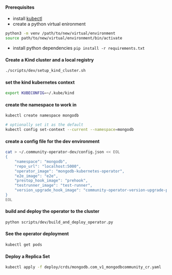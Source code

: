 
#### Prerequisites

* install [kubectl](https://kubernetes.io/docs/tasks/tools/install-kubectl/)
* create a python virtual enironment 

```bash
python3 -m venv /path/to/new/virtual/environment
source path/to/new/virtual/environment/bin/activate
```
* install python dependencies ```pip install -r requirements.txt```


#### Create a Kind cluster and a local registry
```bash
./scripts/dev/setup_kind_cluster.sh
```

#### set the kind kubernetes context
```bash
export KUBECONFIG=~/.kube/kind
```

#### create the namespace to work in
```bash
kubectl create namespace mongodb

# optionally set it as the default
kubectl config set-context --current --namespace=mongodb
```

#### create a config file for the dev environment
```bash
cat > ~/.community-operator-dev/config.json << EOL
{
    "namespace": "mongodb",
    "repo_url": "localhost:5000",
    "operator_image": "mongodb-kubernetes-operator",
    "e2e_image": "e2e",
    "prestop_hook_image": "prehook",
    "testrunner_image": "test-runner",
    "version_upgrade_hook_image": "community-operator-version-upgrade-post-start-hook"
}
EOL
```

#### build and deploy the operator to the cluster
```bash
python scripts/dev/build_and_deploy_operator.py
```


#### See the operator deployment
```bash
kubectl get pods
```

#### Deploy a Replica Set
```bash
kubectl apply -f deploy/crds/mongodb.com_v1_mongodbcommunity_cr.yaml
```
